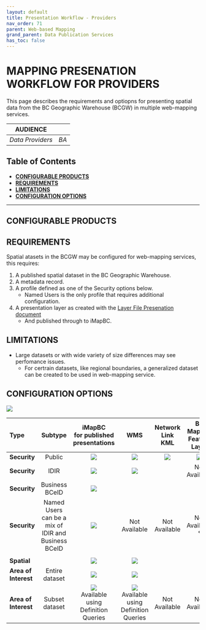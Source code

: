 ```yaml
---
layout: default
title: Presentation Workflow - Providers
nav_order: 71
parent: Web-based Mapping
grand_parent: Data Publication Services
has_toc: false
---
```


# MAPPING PRESENATION WORKFLOW FOR PROVIDERS

This page describes the requirements and optiopns for presenting spatial data from the BC Geographic Warehouse (BCGW) in multiple web-mapping services.


|**AUDIENCE**|  |
|:---:|:---:|
| *Data Providers* | *BA* |

## Table of Contents

+ [**CONFIGURABLE PRODUCTS**](#configurable-products)
+ [**REQUIREMENTS**](#requirements)
+ [**LIMITATIONS**](#limitations)
+ [**CONFIGURATION OPTIONS**](#configuration-options)

-----------------------

## CONFIGURABLE PRODUCTS

## REQUIREMENTS
Spatial atasets in the BCGW may be configured for web-mapping services, this requires:

1. A published spatial dataset in the BC Geographic Warehouse.
1. A metadata record.
1. A profile defined as one of the Security options below.
    - Named Users is the only profile that requires additional configuration.
1. A presentation layer as created with the [Layer File Presenation document](./dsg_bcgw_layer_file_presentation.md)
   - And published through to iMapBC.

## LIMITATIONS

+ Large datasets or with wide variety of size differences may see perfomance issues.
   - For certrain datasets, like regional boundaries, a generalized dataset can be created to be used in web-mapping service.

## CONFIGURATION OPTIONS
 ![](/images/grey_dash.png)
 
 |Type|Subtype | iMapBC <br/> for published presentations | WMS  | Network Link KML |BC Maphub Feature Layer 
|:---|:---:|:---:|:---:|:---:|:---:|
|**Security** | Public | ![](/images/green_check.png) | ![](/images/green_check.png) | ![](/images/green_check.png) | ![](/images/green_check.png) 
|**Security** | IDIR	| ![](/images/green_check.png) | ![](/images/green_check.png) | | Not Available
|**Security** | Business BCeID | ![](/images/green_check.png) | 
|**Security** | Named Users <br/> can be a mix of IDIR and Business BCeID  | ![](/images/green_check.png) | Not Available | Not Available | Not Available *
||
|**Spatial** | | ![](/images/green_check.png) | ![](/images/green_check.png)
|**Area of Interest** | Entire dataset | ![](/images/green_check.png) | ![](/images/green_check.png) 
|**Area of Interest** | Subset dataset| ![](/images/green_check.png) <br/> Available using Definition Queries | ![](/images/green_check.png) <br/> Available using Definition Queries | Not Available | Not Available
